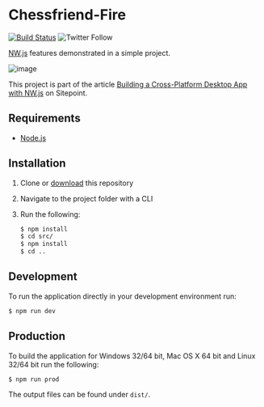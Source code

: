 # Chessfriend-Fire
[![Build Status](https://travis-ci.org/SFBrand1981/ChessFriend-Fire.svg?branch=master)](https://travis-ci.org/SFBrand1981/ChessFriend-Fire)
![Twitter Follow](https://img.shields.io/twitter/follow/SFBrand81.svg?style=social)

[NW.js][nwjs] features demonstrated in a simple project.

![image][screen]

This project is part of the article [Building a Cross-Platform Desktop App with NW.js][article] on Sitepoint.

## Requirements

- [Node.js][nodejs]

## Installation

1. Clone or [download][download] this repository
2. Navigate to the project folder with a CLI
3. Run the following:

   ```bash
   $ npm install
   $ cd src/
   $ npm install
   $ cd ..
   ```

## Development

To run the application directly in your development environment run:

```bash
$ npm run dev
```

## Production

To build the application for Windows 32/64 bit, Mac OS X 64 bit and Linux 32/64 bit run the following:

```bash
$ npm run prod
```

The output files can be found under `dist/`.

[nwjs]: http://nwjs.io/
[screen]: https://github.com/sitepoint-editors/nw.js-examples/blob/master/.github/screen.png
[article]: https://www.sitepoint.com/cross-platform-desktop-app-nw-js
[nodejs]: https://nodejs.org/en/
[download]: https://github.com/sitepoint-editors/nw.js-examples/archive/master.zip
